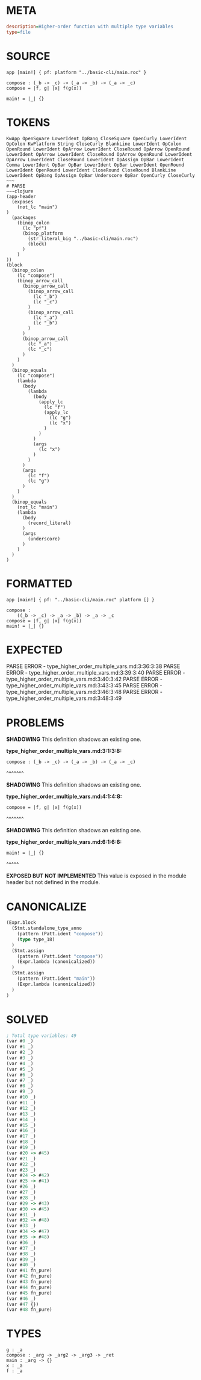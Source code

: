 # META
~~~ini
description=Higher-order function with multiple type variables
type=file
~~~
# SOURCE
~~~roc
app [main!] { pf: platform "../basic-cli/main.roc" }

compose : (_b -> _c) -> (_a -> _b) -> (_a -> _c)
compose = |f, g| |x| f(g(x))

main! = |_| {}
~~~
# TOKENS
~~~text
KwApp OpenSquare LowerIdent OpBang CloseSquare OpenCurly LowerIdent OpColon KwPlatform String CloseCurly BlankLine LowerIdent OpColon OpenRound LowerIdent OpArrow LowerIdent CloseRound OpArrow OpenRound LowerIdent OpArrow LowerIdent CloseRound OpArrow OpenRound LowerIdent OpArrow LowerIdent CloseRound LowerIdent OpAssign OpBar LowerIdent Comma LowerIdent OpBar OpBar LowerIdent OpBar LowerIdent OpenRound LowerIdent OpenRound LowerIdent CloseRound CloseRound BlankLine LowerIdent OpBang OpAssign OpBar Underscore OpBar OpenCurly CloseCurly ~~~
# PARSE
~~~clojure
(app-header
  (exposes
    (not_lc "main")
)
  (packages
    (binop_colon
      (lc "pf")
      (binop_platform
        (str_literal_big "../basic-cli/main.roc")
        (block)
      )
    )
))
(block
  (binop_colon
    (lc "compose")
    (binop_arrow_call
      (binop_arrow_call
        (binop_arrow_call
          (lc "_b")
          (lc "_c")
        )
        (binop_arrow_call
          (lc "_a")
          (lc "_b")
        )
      )
      (binop_arrow_call
        (lc "_a")
        (lc "_c")
      )
    )
  )
  (binop_equals
    (lc "compose")
    (lambda
      (body
        (lambda
          (body
            (apply_lc
              (lc "f")
              (apply_lc
                (lc "g")
                (lc "x")
              )
            )
          )
          (args
            (lc "x")
          )
        )
      )
      (args
        (lc "f")
        (lc "g")
      )
    )
  )
  (binop_equals
    (not_lc "main")
    (lambda
      (body
        (record_literal)
      )
      (args
        (underscore)
      )
    )
  )
)
~~~
# FORMATTED
~~~roc
app [main!] { pf: "../basic-cli/main.roc" platform [] }

compose :
	((_b -> _c) -> _a -> _b) -> _a -> _c
compose = |f, g| |x| f(g(x))
main! = |_| {}
~~~
# EXPECTED
PARSE ERROR - type_higher_order_multiple_vars.md:3:36:3:38
PARSE ERROR - type_higher_order_multiple_vars.md:3:39:3:40
PARSE ERROR - type_higher_order_multiple_vars.md:3:40:3:42
PARSE ERROR - type_higher_order_multiple_vars.md:3:43:3:45
PARSE ERROR - type_higher_order_multiple_vars.md:3:46:3:48
PARSE ERROR - type_higher_order_multiple_vars.md:3:48:3:49
# PROBLEMS
**SHADOWING**
This definition shadows an existing one.

**type_higher_order_multiple_vars.md:3:1:3:8:**
```roc
compose : (_b -> _c) -> (_a -> _b) -> (_a -> _c)
```
^^^^^^^


**SHADOWING**
This definition shadows an existing one.

**type_higher_order_multiple_vars.md:4:1:4:8:**
```roc
compose = |f, g| |x| f(g(x))
```
^^^^^^^


**SHADOWING**
This definition shadows an existing one.

**type_higher_order_multiple_vars.md:6:1:6:6:**
```roc
main! = |_| {}
```
^^^^^


**EXPOSED BUT NOT IMPLEMENTED**
This value is exposed in the module header but not defined in the module.



# CANONICALIZE
~~~clojure
(Expr.block
  (Stmt.standalone_type_anno
    (pattern (Patt.ident "compose"))
    (type type_18)
  )
  (Stmt.assign
    (pattern (Patt.ident "compose"))
    (Expr.lambda (canonicalized))
  )
  (Stmt.assign
    (pattern (Patt.ident "main"))
    (Expr.lambda (canonicalized))
  )
)
~~~
# SOLVED
~~~clojure
; Total type variables: 49
(var #0 _)
(var #1 _)
(var #2 _)
(var #3 _)
(var #4 _)
(var #5 _)
(var #6 _)
(var #7 _)
(var #8 _)
(var #9 _)
(var #10 _)
(var #11 _)
(var #12 _)
(var #13 _)
(var #14 _)
(var #15 _)
(var #16 _)
(var #17 _)
(var #18 _)
(var #19 _)
(var #20 -> #45)
(var #21 _)
(var #22 _)
(var #23 _)
(var #24 -> #42)
(var #25 -> #41)
(var #26 _)
(var #27 _)
(var #28 _)
(var #29 -> #43)
(var #30 -> #45)
(var #31 _)
(var #32 -> #48)
(var #33 _)
(var #34 -> #47)
(var #35 -> #48)
(var #36 _)
(var #37 _)
(var #38 _)
(var #39 _)
(var #40 _)
(var #41 fn_pure)
(var #42 fn_pure)
(var #43 fn_pure)
(var #44 fn_pure)
(var #45 fn_pure)
(var #46 _)
(var #47 {})
(var #48 fn_pure)
~~~
# TYPES
~~~roc
g : _a
compose : _arg -> _arg2 -> _arg3 -> _ret
main : _arg -> {}
x : _a
f : _a
~~~
